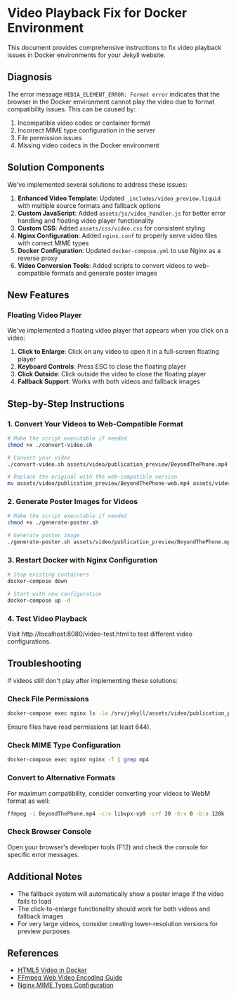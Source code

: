 # Video Playback Fix for Docker Environment

This document provides comprehensive instructions to fix video playback issues in Docker environments for your Jekyll website.

## Diagnosis

The error message `MEDIA_ELEMENT_ERROR: Format error` indicates that the browser in the Docker environment cannot play the video due to format compatibility issues. This can be caused by:

1. Incompatible video codec or container format
2. Incorrect MIME type configuration in the server
3. File permission issues
4. Missing video codecs in the Docker environment

## Solution Components

We've implemented several solutions to address these issues:

1. **Enhanced Video Template**: Updated `_includes/video_preview.liquid` with multiple source formats and fallback options
2. **Custom JavaScript**: Added `assets/js/video_handler.js` for better error handling and floating video player functionality
3. **Custom CSS**: Added `assets/css/video.css` for consistent styling
4. **Nginx Configuration**: Added `nginx.conf` to properly serve video files with correct MIME types
5. **Docker Configuration**: Updated `docker-compose.yml` to use Nginx as a reverse proxy
6. **Video Conversion Tools**: Added scripts to convert videos to web-compatible formats and generate poster images

## New Features

### Floating Video Player

We've implemented a floating video player that appears when you click on a video:

1. **Click to Enlarge**: Click on any video to open it in a full-screen floating player
2. **Keyboard Controls**: Press ESC to close the floating player
3. **Click Outside**: Click outside the video to close the floating player
4. **Fallback Support**: Works with both videos and fallback images

## Step-by-Step Instructions

### 1. Convert Your Videos to Web-Compatible Format

```bash
# Make the script executable if needed
chmod +x ./convert-video.sh

# Convert your video
./convert-video.sh assets/video/publication_preview/BeyondThePhone.mp4 assets/video/publication_preview/BeyondThePhone-web.mp4

# Replace the original with the web-compatible version
mv assets/video/publication_preview/BeyondThePhone-web.mp4 assets/video/publication_preview/BeyondThePhone.mp4
```

### 2. Generate Poster Images for Videos

```bash
# Make the script executable if needed
chmod +x ./generate-poster.sh

# Generate poster image
./generate-poster.sh assets/video/publication_preview/BeyondThePhone.mp4
```

### 3. Restart Docker with Nginx Configuration

```bash
# Stop existing containers
docker-compose down

# Start with new configuration
docker-compose up -d
```

### 4. Test Video Playback

Visit http://localhost:8080/video-test.html to test different video configurations.

## Troubleshooting

If videos still don't play after implementing these solutions:

### Check File Permissions

```bash
docker-compose exec nginx ls -la /srv/jekyll/assets/video/publication_preview/
```

Ensure files have read permissions (at least 644).

### Check MIME Type Configuration

```bash
docker-compose exec nginx nginx -T | grep mp4
```

### Convert to Alternative Formats

For maximum compatibility, consider converting your videos to WebM format as well:

```bash
ffmpeg -i BeyondThePhone.mp4 -c:v libvpx-vp9 -crf 30 -b:v 0 -b:a 128k -c:a libopus BeyondThePhone.webm
```

### Check Browser Console

Open your browser's developer tools (F12) and check the console for specific error messages.

## Additional Notes

- The fallback system will automatically show a poster image if the video fails to load
- The click-to-enlarge functionality should work for both videos and fallback images
- For very large videos, consider creating lower-resolution versions for preview purposes

## References

- [HTML5 Video in Docker](https://stackoverflow.com/questions/tagged/html5-video+docker)
- [FFmpeg Web Video Encoding Guide](https://trac.ffmpeg.org/wiki/Encode/H.264)
- [Nginx MIME Types Configuration](https://nginx.org/en/docs/http/ngx_http_core_module.html#types)
